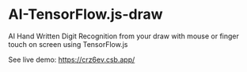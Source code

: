 # AI-TensorFlow.js-draw
AI Hand Written Digit Recognition from your draw with mouse or finger touch on screen using TensorFlow.js

See live demo:
https://crz6ev.csb.app/
